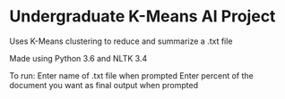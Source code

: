 # Undergraduate K-Means AI Project

Uses K-Means clustering to reduce and summarize a .txt file

Made using Python 3.6 and NLTK 3.4

To run:
Enter name of .txt file when prompted 
Enter percent of the document you want as final output when prompted
